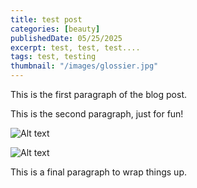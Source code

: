 ```yaml
---
title: test post
categories: [beauty]
publishedDate: 05/25/2025
excerpt: test, test, test....
tags: test, testing
thumbnail: "/images/glossier.jpg"
---
```


This is the first paragraph of the blog post.

This is the second paragraph, just for fun!

![Alt text](https://letsenhance.io/static/73136da51c245e80edc6ccfe44888a99/1015f/MainBefore.jpg)

![Alt text](https://letsenhance.io/static/73136da51c245e80edc6ccfe44888a99/1015f/MainBefore.jpg)

This is a final paragraph to wrap things up.
